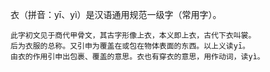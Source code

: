 衣（拼音：yī、yì）是汉语通用规范一级字（常用字）。
```
此字初文见于商代甲骨文，其古字形像上衣，本义即上衣，古代下衣叫裳。
后为衣服的总称。又引申为覆盖在或包在物体表面的东西。以上义读yī。
由衣的作用引申出包裹、覆盖的意思。衣也有穿衣的意思，用作动词，读yì。
```